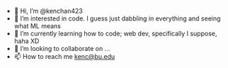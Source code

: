 - 👋 Hi, I’m @kenchan423
- 👀 I’m interested in code. I guess just dabbling in everything and seeing what ML means
- 🌱 I’m currently learning how to code; web dev, specifically I suppose, haha XD
- 💞️ I’m looking to collaborate on ...
- 📫 How to reach me kenc@bu.edu

<!---
kenchan423/kenchan423 is a ✨ special ✨ repository because its `README.md` (this file) appears on your GitHub profile.
You can click the Preview link to take a look at your changes.
--->
